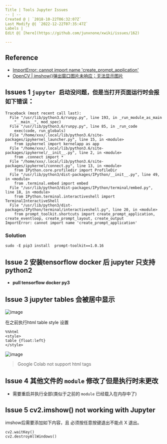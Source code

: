 ```yaml
---
Title | Tools Jupyter Issues
-- | --
Created @ | `2018-10-22T06:32:07Z`
Last Modify @| `2022-12-22T07:35:47Z`
Labels | ``
Edit @| [here](https://github.com/junxnone/xwiki/issues/162)

---
```

## Reference
- [ImportError: cannot import name 'create_prompt_application'](https://blog.csdn.net/qq_33716688/article/details/84630679)
- [OpenCV | imshow()弹出窗口图片未响应；无法显示图片](https://blog.csdn.net/yefcion/article/details/79435591)

## **Issues 1 `jupyter 启动没问题，但是当打开页面运行时会报如下错误`：**


```
Traceback (most recent call last):
  File "/usr/lib/python3.6/runpy.py", line 193, in _run_module_as_main
    "__main__", mod_spec)
  File "/usr/lib/python3.6/runpy.py", line 85, in _run_code
    exec(code, run_globals)
  File "/home/xxx/.local/lib/python3.6/site-packages/ipykernel_launcher.py", line 15, in <module>
    from ipykernel import kernelapp as app
  File "/home/xxx/.local/lib/python3.6/site-packages/ipykernel/__init__.py", line 2, in <module>
    from .connect import *
  File "/home/xxx/.local/lib/python3.6/site-packages/ipykernel/connect.py", line 13, in <module>
    from IPython.core.profiledir import ProfileDir
  File "/usr/lib/python3/dist-packages/IPython/__init__.py", line 49, in <module>
    from .terminal.embed import embed
  File "/usr/lib/python3/dist-packages/IPython/terminal/embed.py", line 18, in <module>
    from IPython.terminal.interactiveshell import TerminalInteractiveShell
  File "/usr/lib/python3/dist-packages/IPython/terminal/interactiveshell.py", line 20, in <module>
    from prompt_toolkit.shortcuts import create_prompt_application, create_eventloop, create_prompt_layout, create_output
ImportError: cannot import name 'create_prompt_application'

```

### Solution
```
sudo -E pip3 install  prompt-toolkit==1.0.16
```


## **Issue 2 安装tensorflow docker 后 jupyter 只支持python2**

- **pull tensorflow docker py3**

## **Issue 3 jupyter tables 会被居中显示**

![image](https://user-images.githubusercontent.com/2216970/71860969-9b7b6280-312f-11ea-9303-a55cf732ed94.png)

在之前执行html table style 设置
```
%%html
<style>
table {float:left}
</style>
```
![image](https://user-images.githubusercontent.com/2216970/71860985-aa621500-312f-11ea-9d61-2ba33549d833.png)

> Google Colab not support html tags

## **Issue 4 其他文件的 `module` 修改了但是执行时未更改**

- 需要重启并执行全部(类似于之前的 `module` 已经载入在内存中了)

## **Issue 5 cv2.imshow() not working with Jupyter**
imshow后需要添加如下内容，且 必须按任意按键退出不能点 X 退出。

```
cv2.waitKey()
cv2.destroyAllWindows()
```

